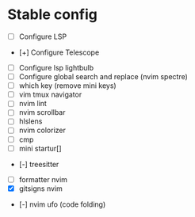 # Stable config

- [ ] Configure LSP
- [+] Configure Telescope
- [ ] Configure lsp lightbulb
- [ ] Configure global search and replace (nvim spectre)
- [ ] which key (remove mini keys)
- [ ] vim tmux navigator
- [ ] nvim lint
- [ ] nvim scrollbar 
- [ ] hlslens 
- [ ] nvim colorizer 
- [ ] cmp 
- [ ] mini startur[]
- [-] treesitter 
- [ ] formatter nvim 
- [x] gitsigns nvim 
- [-] nvim ufo (code folding)